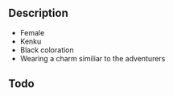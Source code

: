 ## Description

- Female
- Kenku
- Black coloration
- Wearing a charm similiar to the adventurers

## Todo

